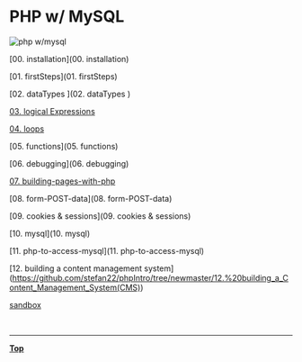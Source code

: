 # PHP w/ MySQL

![php w/mysql](sandbox/phpwmysql.png "php w/mysql")
 
[00. installation](00. installation)

[01. firstSteps](01. firstSteps)

[02. dataTypes ](02. dataTypes )

[03. logical Expressions](https://github.com/stefan22/phpIntro/tree/newmaster/03.%20Logical%20Expressions) 

[04. loops](https://github.com/stefan22/phpIntro/tree/master/04.%20Loops)

[05. functions](05. functions)

[06. debugging](06. debugging)

[07. building-pages-with-php](https://github.com/stefan22/phpIntro/tree/newmaster/07.%20building-pages-with-php)

[08. form-POST-data](08. form-POST-data)

[09. cookies & sessions](09. cookies & sessions)

[10. mysql](10. mysql)

[11. php-to-access-mysql](11. php-to-access-mysql)

[12. building a content management system] (https://github.com/stefan22/phpIntro/tree/newmaster/12.%20building_a_Content_Management_System(CMS))

[sandbox](sandbox)



<br /><hr />

[__Top__](https://github.com/stefan22/phpIntro)

